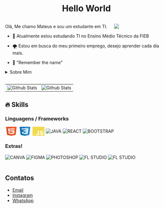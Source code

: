 <div id="user-content-toc">
  <ul align="center">
    <summary><h1 style="display: inline-block">Hello World</h1></summary>
</div>
<img align="right" width="150" src="https://count.getloli.com/get/@:mateuscordeiro011?theme=rule34">  

<p>
  Olá, Me chamo Mateus e sou um estudante em TI.

  - 🌹 Atualmente estou estudando TI no Ensino Médio Técnico da FIEB

  - 🌪️ Estou em busca do meu primeiro emprego, desejo aprender cada dia mais.

  - 👑 "Remember the name"
</p>
<details>
  <summary>Sobre Mim</summary>

  - 💬 Comecei a programar aos 15 anos, como muitas pessoas proximas eram dessa aréa eu cresci vendo sobre programação. Hoje atuo como desenvolvedor Full-stack e estou sempre buscando a melhora e evolução

  ## Curiosidades 

  - 👾 Quando não estou programando, normalmente estou fazendo live nas redes sociais jogando ou apenas conversando

  - 🔥 Apaixonado em ver lutas de MMA e assistir futebol

  - 🗡️ Fora da area de programação eu estudo sobre edição de foto, edição de video e criação de musica.
</details>

<br>

<table>
  <tr>
    <td>
      <img
        align="left"
        src="https://github-readme-stats.vercel.app/api?username=mateuscordeiro011&theme=dark&hide_border=false&include_all_commits=true"
        alt="Github Stats"
      />
    </td>
    <td>
      <img
        align="left"
        src="https://github-readme-stats.vercel.app/api/top-langs/?username=mateuscordeiro011&theme=dark&hide_border=false&include_all_commits=true&count_private=true&layout=compact"
        alt="Github Stats"
      />
    </td>
   </tr>
</table>

## 🔥 Skills
  <div style="flex-basis: 48%;">
    <h3>Linguagens / Frameworks </h3>
  <img align="center" alt="HTML" height="30" width="40" src="https://raw.githubusercontent.com/devicons/devicon/master/icons/html5/html5-original.svg">
  <img align="center" alt="CSS" height="30" width="40" src="https://raw.githubusercontent.com/devicons/devicon/master/icons/css3/css3-original.svg">
  <img align="center" alt="Js" height="30" width="40" src="https://raw.githubusercontent.com/devicons/devicon/master/icons/javascript/javascript-plain.svg">
  <img align="center" alt="JAVA" height="30" width="40" src="https://cdn.jsdelivr.net/gh/devicons/devicon@latest/icons/java/java-original-wordmark.svg">
  <img align="center" alt="REACT" height="30" width="40" src="https://cdn.jsdelivr.net/gh/devicons/devicon@latest/icons/react/react-original.svg">
  <img align="center" alt="BOOTSTRAP" height="30" width="40" src="https://cdn.jsdelivr.net/gh/devicons/devicon@latest/icons/bootstrap/bootstrap-original.svg">  
    <h3>Extras!</h3>
  <img align="center" alt="CANVA" height="30" width="40" src="https://cdn.jsdelivr.net/gh/devicons/devicon@latest/icons/canva/canva-original.svg">
  <img align="center" alt="FIGMA" height="30" width="40" src="https://cdn.jsdelivr.net/gh/devicons/devicon@latest/icons/figma/figma-original.svg">
  <img align="center" alt="PHOTOSHOP" height="30" width="40" src="https://cdn.jsdelivr.net/gh/devicons/devicon@latest/icons/photoshop/photoshop-original.svg">
  <img align="center" alt="FL STUDIO" height="30" width="40" src="https://img.icons8.com/?size=100&id=33042&format=png&color=000000">
  <img align="center" alt="FL STUDIO" height="30" width="40" src="https://www.adobe.com/br/federal/globalnav/acom/fragments/cc/media_1008ed3f3bb955628310c49f27e4509f7312c6072.png">
  </div>
 
<br>

## Contatos
- [Email](mailto:mateuscordeiro1311@gmail.com)
- [Instagram](https://www.instagram.com/mattz_999)
- [WhatsApp](https://wa.me/+5511930164435)
